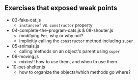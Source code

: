 ## Exercises that exposed weak points
- 03-fake-cat.js
  - `instanceof` vs. `constructor` property
- 04-complete-the-program-cats.js & 08-shouter.js
  - modifying `Pet`, why or why not?
  - implicitly calling the `constructor` method including `super`
- 05-animals.js
  - calling methods on an object's parent using `super`
- 09-moving.js
  - mixins!! how to use them, and when to use them
- 10-pet-shelter.js
  - how to organize the objects/which methods go where?